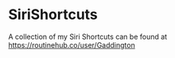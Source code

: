 # SiriShortcuts
A collection of my Siri Shortcuts can be found at https://routinehub.co/user/Gaddington
